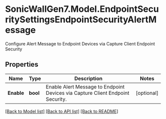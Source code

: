 # SonicWallGen7.Model.EndpointSecuritySettingsEndpointSecurityAlertMessage
Configure Alert Message to Endpoint Devices via Capture Client Endpoint Security

## Properties

Name | Type | Description | Notes
------------ | ------------- | ------------- | -------------
**Enable** | **bool** | Enable Alert Message to Endpoint Devices via Capture Client Endpoint Security. | [optional] 

[[Back to Model list]](../README.md#documentation-for-models) [[Back to API list]](../README.md#documentation-for-api-endpoints) [[Back to README]](../README.md)

